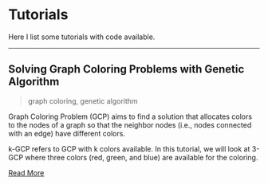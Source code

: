 # Tutorials

Here I list some tutorials with code available.

---

## Solving Graph Coloring Problems with Genetic Algorithm

> graph coloring, genetic algorithm

Graph Coloring Problem (GCP) aims to find a solution that allocates colors to the nodes of a graph so that the neighbor nodes (i.e., nodes connected with an edge) have different colors.

k-GCP refers to GCP with k colors available. In this tutorial, we will look at 3-GCP where three colors (red, green, and blue) are available for the coloring.

[Read More](/tutorials/gcp/)
